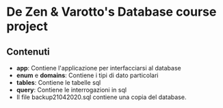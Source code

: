 # De Zen & Varotto's Database course project
## Contenuti
- **app**: Contiene l'applicazione per interfacciarsi al database
- **enum** e **domains**: Contiene i tipi di dato particolari
- **tables**: Contiene le tabelle sql
- **query**: Contiene le interrogazioni in sql
- Il file backup21042020.sql contiene una copia del database.
